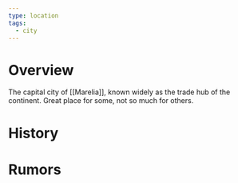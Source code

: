 ```yaml
---
type: location
tags:
  - city
---
```

# Overview

The capital city of [[Marelia]], known widely as the trade hub of the continent. Great place for some, not so much for others.

# History

# Rumors

